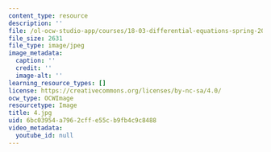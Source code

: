 ```yaml
---
content_type: resource
description: ''
file: /ol-ocw-studio-app/courses/18-03-differential-equations-spring-2010/6bc03954a7962cffe55cb9fb4c9c8488_4.jpg
file_size: 2631
file_type: image/jpeg
image_metadata:
  caption: ''
  credit: ''
  image-alt: ''
learning_resource_types: []
license: https://creativecommons.org/licenses/by-nc-sa/4.0/
ocw_type: OCWImage
resourcetype: Image
title: 4.jpg
uid: 6bc03954-a796-2cff-e55c-b9fb4c9c8488
video_metadata:
  youtube_id: null
---
```

